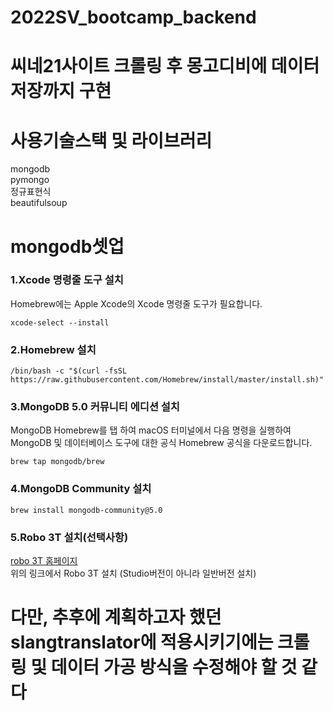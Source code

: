 # 2022SV_bootcamp_backend
# 씨네21사이트 크롤링 후 몽고디비에 데이터 저장까지 구현
# 사용기술스택 및 라이브러리
  mongodb<br/>
  pymongo<br/>
  정규표현식<br/>
  beautifulsoup
# mongodb셋업
### 1.Xcode 명령줄 도구 설치
Homebrew에는 Apple Xcode의 Xcode 명령줄 도구가 필요합니다.
```
xcode-select --install
```
### 2.Homebrew 설치
```
/bin/bash -c "$(curl -fsSL https://raw.githubusercontent.com/Homebrew/install/master/install.sh)"
```
### 3.MongoDB 5.0 커뮤니티 에디션 설치
MongoDB Homebrew를 탭 하여 macOS 터미널에서 다음 명령을 실행하여 MongoDB 및 데이터베이스 도구에 대한 공식 Homebrew 공식을 다운로드합니다.
```
brew tap mongodb/brew
```
### 4.MongoDB Community 설치
```
brew install mongodb-community@5.0
```
### 5.Robo 3T 설치(선택사항)
[robo 3T 홈페이지](https://robomongo.org/download)<br/>
위의 링크에서 Robo 3T 설치 (Studio버전이 아니라 일반버전 설치)
# 다만, 추후에 계획하고자 했던 slangtranslator에 적용시키기에는 크롤링 및 데이터 가공 방식을 수정해야 할 것 같다
